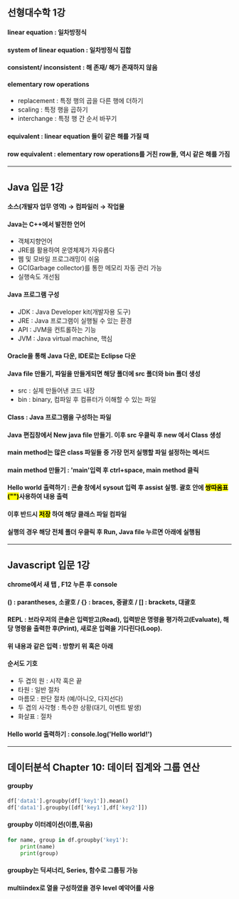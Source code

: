 ## 선형대수학 1강
#### linear equation : 일차방정식
#### system of linear equation : 일차방정식 집합
#### consistent/ inconsistent : 해 존재/ 해가 존재하지 않음
#### elementary row operations
+ replacement : 특정 행의 곱을 다른 행에 더하기
+ scaling : 특정 행을 곱하기
+ interchange : 특정 행 간 순서 바꾸기
#### equivalent : linear equation 들이 같은 해를 가질 때
#### row equivalent : elementary row operations를 거친 row들, 역시 같은 해를 가짐
- - -
## Java 입문 1강
#### 소스(개발자 업무 영역) → 컴파일러 → 작업물
#### Java는 C++에서 발전한 언어
- 객체지향언어
- JRE를 활용하여 운영체제가 자유롭다
- 웹 및 모바일 프로그래밍이 쉬움
- GC(Garbage collector)를 통한 메모리 자동 관리 가능
- 실행속도 개선됨
#### Java 프로그램 구성
- JDK : Java Developer kit(개발자용 도구)
- JRE : Java 프로그램이 실행될 수 있는 환경
- API : JVM을 컨트롤하는 기능
- JVM : Java virtual machine, 핵심
#### Oracle을 통해 Java 다운, IDE로는 Eclipse 다운
#### Java file 만들기, 파일을 만들게되면 해당 폴더에 src 폴더와 bin 폴더 생성
- src : 실제 만들어낸 코드 내장
- bin : binary, 컴파일 후 컴퓨터가 이해할 수 있는 파일
#### Class : Java 프로그램을 구성하는 파일
#### Java 편집창에서 New java file 만들기. 이후 src 우클릭 후 new 에서 Class 생성
#### main method는 많은 class 파일들 중 가장 먼저 실행할 파일 설정하는 메서드
#### main method 만들기 : 'main'입력 후 ctrl+space, main method 클릭
#### Hello world 출력하기 : 콘솔 창에서 sysout 입력 후 assist 실행. 괄호 안에 <mark>쌍따옴표("")</mark>사용하여 내용 출력
#### 이후 반드시 <mark>저장</mark> 하여 해당 클래스 파일 컴파일
#### 실행의 경우 해당 전체 폴더 우클릭 후 Run, Java file 누르면 아래에 실행됨
- - -
## Javascript 입문 1강
#### chrome에서 새 탭 , F12 누른 후 console
#### () : parantheses, 소괄호 / {} : braces, 중괄호 / [] : brackets, 대괄호
#### REPL : 브라우저의 콘솔은 입력받고(Read), 입력받은 명령을 평가하고(Evaluate), 해당 명령을 출력한 후(Print), 새로운 입력을 기다린다(Loop).
#### 위 내용과 같은 입력 : 방향키 위 혹은 아래
#### 순서도 기호
- 두 겹의 원 : 시작 혹은 끝
- 타원 : 일반 절차
- 마름모 : 판단 절차 (예/아니오, 다지선다)
- 두 겹의 사각형 : 특수한 상황(대기, 이벤트 발생)
- 화살표 : 절차
#### Hello world 출력하기 : console.log('Hello world!')

- - -
## 데이터분석 Chapter 10: 데이터 집계와 그룹 연산
#### groupby
``` python
df['data1'].groupby(df['key1']).mean()
df['data1'].groupby([df['key1'],df['key2']])
```
#### groupby 이터레이션(이름,묶음)
``` python
for name, group in df.groupby('key1'):
    print(name)
    print(group)
```
#### groupby는 딕셔너리, Series, 함수로 그룹핑 가능
#### multiindex로 열을 구성하였을 경우 level 예약어를 사용